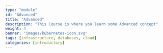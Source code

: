```yaml
---
type: "module"
id: "Advanced"
title: "Advanced"
description: "This Course is where you learn some Advanced concept"
weight: 4
banner: "images/kubernetes-icon.svg"
tags: [infrastructure, databases, cloud]
categories: [introductory]
---
```

